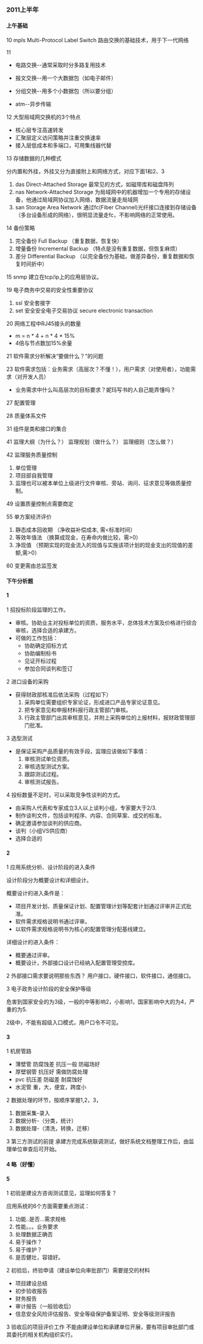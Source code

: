### 2011上半年

#### 上午基础

10 mpls  Multi-Protocol Label Switch
路由交换的基础技术，用于下一代网络


11
* 电路交换--通常采取时分多路复用技术

* 报文交换--用一个大数据包（如电子邮件）

* 分组交换--用多个小数据包（所以要分组）

* atm--异步传输

12 大型局域网交换机的3个特点
  * 核心层专注高速转发
  * 汇聚层定义访问策略并注重交换速率
  * 接入层低成本和多端口，可用集线器代替

13 存储数据的几种模式

分内置和外挂，外挂又分为直接附上和网络方式，对应下面1和2、3
1. das  Direct-Attached Storage 最常见的方式，如磁带库和磁盘阵列
2. nas  Network-Attached Storage 为局域网中的机器增加一个专用的存储设备，他通过局域网协议加入网络，数据流量走局域网
3. san  Storage Area Network 通过fc(Fiber Channel)光纤接口连接到存储设备（多台设备形成的网络），很明显流量走fc，不影响网络的正常使用。

14 备份策略
1. 完全备份 Full Backup （重复数据，恢复快）
2. 增量备份 Incremental Backup  （特点是没有重复数据，但恢复麻烦）
3. 差分     Differential Backup （以完全备份为基础，做差异备份，重复数据和恢复时间折中）

15 snmp 建立在tcp/ip上的应用层协议。

19 电子商务中交易的安全性重要协议
1. ssl 安全套接字
2. set 安全安全电子交易协议 secure electronic transaction

20 网络工程中RJ45接头的数量
- m = n \* 4 + n \* 4 \* 15%
- 4倍与节点数加15%余量

21 软件需求分析解决“要做什么？”的问题

23 软件需求包括：业务需求（高层次？不懂！），用户需求（对使用者），功能需求（对开发人员）
* 业务需求中什么叫高层次的目标要求？妮玛写书的人自己能弄懂吗？

27 配置管理

28 质量体系文件

31 组件是类和接口的集合

41 监理大纲（为什么？） 监理规划（做什么？） 监理细则（怎么做？）

42 监理服务质量控制
1. 单位管理
2. 项目部自我管理
3. 监理也可以被本单位上级进行文件审核、旁站、询问、征求意见等做质量控制。

49 设置质量控制点需要商定

55 单方案经济评价
1. 静态成本回收期 （净收益补偿成本, 需<标准时间）
2. 等效年值法     （换算成现金，在寿命内做比较，需>0）
3. 净现值         （预期实现的现金流入的现值与实施该项计划的现金支出的现值的差额,需>0）

60 变更需由总监签发

#### 下午分析题

#### 1

1 招投标阶段监理的工作。

* 审核。协助业主对投标单位的资质，服务水平，总体技术方案及价格进行综合审核，选择合适的承建方。
* 可做的工作包括：
  * 协助确定招标方式
  * 协助编制标书
  * 见证开标过程
  * 参加合同谈判和签订

2 进口设备的采购
* 获得财政部核准后依法采购（过程如下）
  1. 采购单位需要组织专家论证，形成进口产品专家论证意见。
  2. 把专家意见和申报材料报行政主管部门审核。
  3. 行政主管部门出具审核意见，并附上采购单位的上报材料，报财政管理部门批准。

3 选型测试
* 是保证采购产品质量的有效手段，监理应该做如下事情：
  1. 审核测试单位资质。
  2. 审核选型测试方案。
  3. 跟踪测试过程。
  4. 审核测试报告。

4 投标数量不足时，可以采取竞争性谈判的方式。
  * 由采购人代表和专家成立3人以上谈判小组，专家要大于2/3.
  * 制作谈判文件，包括谈判程序、内容、合同草案、成交的标准。
  * 确定邀请参加谈判的供应商。
  * 谈判（小组VS供应商）
  * 选择合适的

#### 2
1 应用系统分析、设计阶段的进入条件

设计阶段分为概要设计和详细设计。

概要设计的进入条件是：
* 项目开发计划、质量保证计划、配置管理计划等配套计划通过评审并正式批准。
* 软件需求规格说明书通过评审。
* 以软件需求规格说明书为核心的配置管理分配基线建立。

详细设计的进入条件：
* 概要通过评审。
* 概要设计，外部接口设计已经纳入配置管理受控库。

2 外部接口需求要说明那些东西？
用户接口，硬件接口，软件接口，通信接口。

3 电子政务设计阶段的安全保护等级

危害到国家安全的为3级，一般的中等影响2，小影响1，国家影响中大的为4，严重的为5.

2级中，不能有超级入口模式，用户口令不可见。

#### 3
1 机房管路
 * 薄壁管    防腐蚀差 抗压一般 防磁场好
 * 厚壁钢管  抗压好 需做防腐处理
 * pvc      抗压差 防磁差 耐腐蚀好
 * 水泥管    重，大，便宜，跨度小

2 数据处理的环节，按顺序掌握1,2，3，
1. 数据采集-录入
2. 数据分析-（分类，统计）
3. 数据处理-（清洗，转换，迁移）

3 第三方测试的前提
承建方完成系统联调测试，做好系统文档整理工作后，由监理单位审查后可开始。

#### 4 略（好懂）

#### 5
1 初验是建设方咨询测试意见，监理如何答复？

应用系统的6个方面需要重点测试：
1. 功能..是否...需求规格
2. 性能。。。业务要求
3. 处理数据正确否
4. 易于操作？
5. 易于维护？
6. 是否健壮，容错好。

2 初验后，终验申请（建设单位向审批部门）需要提交的材料

* 项目建设总结
* 初步验收报告
* 财务报告
* 审计报告（一般验收后）
* 信息安全风险评估报告、安全等级保护备案证明、安全等级测评报告

3 验收后的项目评价工作
不能由建设单位和承建单位开展，要有项目审批部门或其委托的相关机构组织实行。
